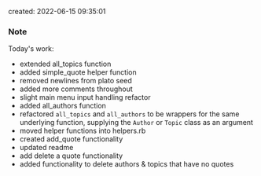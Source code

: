 created: 2022-06-15 09:35:01

### Note
Today's work:
- extended all_topics function
- added simple_quote helper function
- removed newlines from plato seed
- added more comments throughout
- slight main menu input handling refactor
- added all_authors function
- refactored `all_topics` and `all_authors` to be wrappers for the same underlying function, supplying the `Author` or `Topic` class as an argument
- moved helper functions into helpers.rb
- created add_quote functionality
- updated readme
- add delete a quote functionality
- added functionality to delete authors & topics that have no quotes